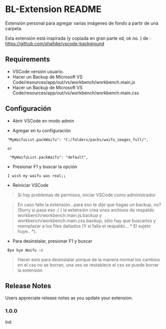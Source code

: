 # BL-Extension README

Extensión personal para agregar varias imágenes de fondo a partir de una carpeta.

Esta extensión está inspirada (y copiada en gran parte xd, ok no. )  de : https://github.com/shalldie/vscode-background

## Requirements

* VSCode versión usuario.
* Hacer un Backup de Microsoft VS Code/resources/app/out/vs/workbench/workbench.main.js 
* Hacer un Backup de Microsoft VS Code/resources/app/out/vs/workbench/workbench.main.css

## Configuración
* Abrir VSCode en modo admin

* Agregar en tu configuración
```
 "MyWaifuList.packWaifu": "C:/folders/packs/waifu_images_full/",

 or

  "MyWaifuList.packWaifu": "default",
```
* Presionar F1 y buscar la opción
```
 I wish my waifu was real¡¡
```

* Reiniciar VSCode
 > Si hay problemas de permisos, iniciar VSCode como administrador
 
 > En caso falle la extensión...para eso te dije que hagas un backup, no? (Sorry si pasa eso :/ ) la extensión crea unos archivos de respaldo workbench/workbench.main.js.backup y workbench/workbench.main.css.backup, sólo hay que buscarlos y reemplazar a los files dañados (Y si falla el respaldo... * El sujeto huye.. *).

* Para desinstalar, presionar F1 y buscar
```
 Bye bye Waifu :c
```
> Hacer esto para desinstalar porque de la manera normal los cambios en el css no se borran, una ves se restablece el css se puede borrar la extensión

## Release Notes

Users appreciate release notes as you update your extension.

### 1.0.0

Init
